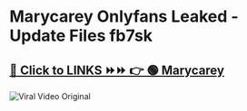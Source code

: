 
 # Marycarey Onlyfans Leaked - Update Files fb7sk

## <h2><a href="https://clipsfans.com/Marycarey&ref=git">🔗 Click to LINKS ⏩⏩ 👉 🟢 Marycarey </a></h2>

<a href="https://clipsfans.com/Marycarey&ref=git" rel="nofollow" data-target="animated-image.originalLink"><img src="https://i.ibb.co.com/xMMVF88/686577567.gif" alt="Viral Video Original" style="max-width: 100%; display: inline-block;" data-target="animated-image.originalImage"></a>

